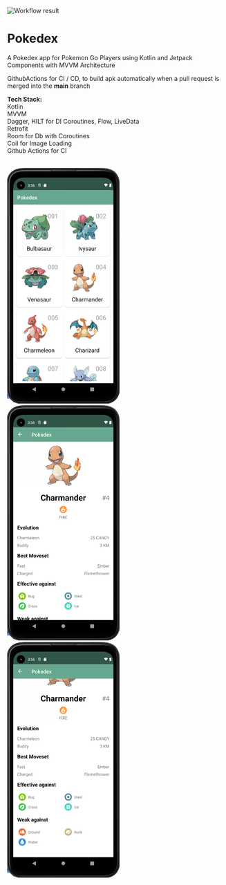 ![Workflow result](https://github.com/karan4c6/Pokedex/workflows/CI/badge.svg)

# Pokedex
A Pokedex app for Pokemon Go Players using Kotlin and Jetpack Components with MVVM Architecture

GithubActions for CI / CD, to build apk automatically when a pull request is merged into the **main** branch

**Tech Stack:**
<br>
Kotlin <br>
MVVM <br>
Dagger, HILT for DI
Coroutines, Flow, LiveData<br>
Retrofit<br>
Room for Db with Coroutines<br>
Coil for Image Loading<br>
Github Actions for CI

<br>
<img src="/images/Pokedex_List.png" width="260">
<br>
<img src="/images/Charander_Top.png" width="260">
<br>
<img src="/images/Charmander_Bottom.png" width="260">
